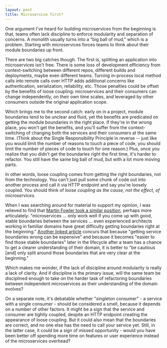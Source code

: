 ```yaml
---
layout: post
title: Microservice first?
---
```


One argument I've heard for building microservices from the beginning is that, teams often lack discipline to enforce modularity and separation of 
concerns.  A monolith usually turns into a "big ball of mud," which is a problem.  Starting with microservices forces teams to think about 
their module boundaries up front.  

There are two big catches though.  The first is, splitting an application into microservices isn't free.  There is some loss of development efficiency from context-switching 
between different repos, different builds and deployments, maybe even different teams.  Turning in-process local method calls into remote calls over HTTP adds additional concerns 
like authentication, serialization, reliability, etc.  Those penalties could be offset by the benefits of loose coupling: microservices and their consumers can change 
independently, on their own time scales, and leveraged by other consumers outside the original application scope.

Which brings me to the second catch: early on in a project, module boundaries tend to be unclear and fluid, yet the benefits are predicated on getting the module boundaries in the right
place.  If they're in the wrong place, you won't get the benefits, and you'll suffer from the context-switching of changing both the services and their consumers at the 
same time.  (Think about the Single Responsibility Principle in reverse -- just like you would limit the number of reasons to touch a piece of code, you should limit the 
number of pieces of code to touch for one reason.)  Plus, once you realize that you didn't get the boundaries right the first time, it's harder to refactor.   You still have the 
same big ball of mud, but with a lot more moving parts.   

In other words, loose coupling comes from getting the right boundaries, not from the technology.  You can't just pull some chunk of code out into another process and 
call it via HTTP endpoint and say you're loosely coupled.  You should think of *loose coupling as the cause, not the effect, of microservices.*

When I was searching around for material to support my opinion, I was relieved to find that [Martin Fowler took a similar position](http://martinfowler.com/bliki/MonolithFirst.html),
perhaps more articulately: "microservices ... only work well if you come up with good, stable boundaries between the 
services ... even experienced architects working in familiar domains have great difficulty getting boundaries right at the beginning."  [Another linked 
article](http://samnewman.io/blog/2015/04/07/microservices-for-greenfield/)  concurs that because "getting service boundaries wrong can be expensive" and because it becomes 
"easier to find those stable boundaries" later in the lifecycle after a team has a chance to get a clearer understanding of their domain, it is better to 
"be cautious [and] only split around those boundaries that are very clear at the beginning."

Which makes me wonder, if the lack of discipline around modularity is really a lack of clarity.  And if discipline is the primary issue, will the same team be disciplined 
enough to take on the harder task of refactoring boundaries between independent microservices as their understanding of the domain evolves?

On a separate note, it's debatable whether "singleton consumer" - a service with a single consumer - should be considered a smell, because it depends on a number 
of other factors.  It might be a sign that the service and consumer are tightly coupled, despite an HTTP endpoint creating the appearance of loose coupling.  But it could
also mean that the boundaries are correct, and no one else has the need to call your service yet.  Still, in the latter case, it could be a sign of missed 
opportunity - would you have been better off spending more time on features or user experience instead of the microservices overhead?
